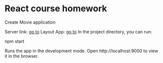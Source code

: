 <h1>React course homework</h1>
<p>
Create Movie application
</p>
Server link: <a href="https://github.com/VarvaraZadnepriak/MoviesAPI.ReactJS">go to</a>
Layout App: <a href="https://projects.invisionapp.com/share/F9VXQ7IMZGY#/screens/406802250">go to</a>
In the project directory, you can run:

<p>npm start</p>
Runs the app in the development mode.
Open http://localhost:9000 to view it in the browser.

